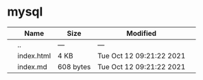 mysql
=====

<table><thead><tr class="header"><th></th><th>Name</th><th>Size</th><th>Modified</th><th></th></tr></thead><tbody><tr class="odd"><td></td><td><span class="goup">..</span></td><td>—</td><td>—</td><td></td></tr><tr class="even"><td></td><td><span class="name">index.html</span></td><td>4 KB</td><td>Tue Oct 12 09:21:22 2021</td><td></td></tr><tr class="odd"><td></td><td><span class="name">index.md</span></td><td>608 bytes</td><td>Tue Oct 12 09:21:22 2021</td><td></td></tr></tbody></table>
